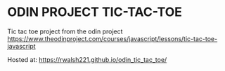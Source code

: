 # ODIN PROJECT TIC-TAC-TOE

Tic tac toe project from the odin project
https://www.theodinproject.com/courses/javascript/lessons/tic-tac-toe-javascript

Hosted at:
https://rwalsh221.github.io/odin_tic_tac_toe/
